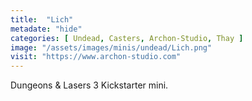 ```yaml
---
title:  "Lich"
metadate: "hide"
categories: [ Undead, Casters, Archon-Studio, Thay ]
image: "/assets/images/minis/undead/Lich.png"
visit: "https://www.archon-studio.com"
---
```

Dungeons & Lasers 3 Kickstarter mini.